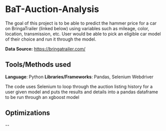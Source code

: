 # BaT-Auction-Analysis

The goal of this project is to be able to predict the hammer price for a car on BringaTrailer (linked below) using variables such as mileage, color, location, transmission, etc. User would be able to pick an eligible car model of their choice and run it through the model. 

**Data Source:** https://bringatrailer.com/

## Tools/Methods used

**Language**: Python
**Libraries/Frameworks**: Pandas, Selenium Webdriver

The code uses Selenium to loop through the auction listing history for a user given model and puts the results and details into a pandas dataframe to be run through an xgboost model

## Optimizations
--



